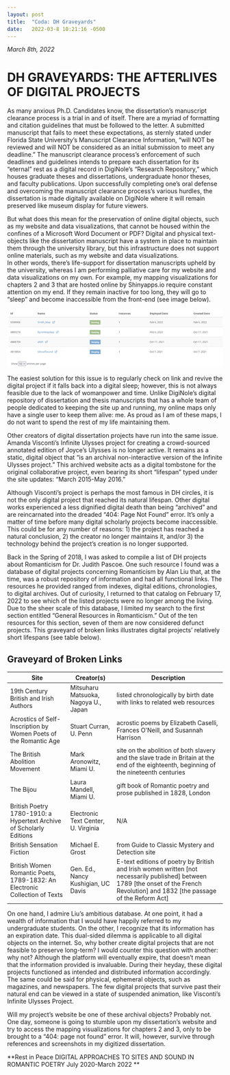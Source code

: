 ```yaml
---
layout: post
title:  "Coda: DH Graveyards"
date:   2022-03-8 10:21:16 -0500
---
```


*March 8th, 2022*


# DH GRAVEYARDS: THE AFTERLIVES OF DIGITAL PROJECTS

As many anxious Ph.D. Candidates know, the dissertation’s manuscript clearance process is a trial in and of itself. There are a myriad of formatting and citation guidelines that must be followed to the letter. A submitted manuscript that fails to meet these expectations, as sternly stated under Florida State University’s Manuscript Clearance Information, “will NOT be reviewed and will NOT be considered as an initial submission to meet any deadline.” The manuscript clearance process’s enforcement of such deadlines and guidelines intends to prepare each dissertation for its “eternal” rest as a digital record in DigiNole’s “Research Repository,” which houses graduate theses and dissertations, undergraduate honor theses, and faculty publications.  Upon successfully completing one’s oral defense and overcoming the manuscript clearance process’s various hurdles, the dissertation is made digitally available on DigiNole where it will remain preserved like museum display for future viewers. 

But what does this mean for the preservation of online digital objects, such as my website and data visualizations, that cannot be housed within the confines of a Microsoft Word Document or PDF?  Digital and physical text-objects like the dissertation manuscript have a system in place to maintain them through the university library, but this infrastructure does not support online materials, such as my website and data visualizations.  
In other words, there’s life-support for dissertation manuscripts upheld by the university, whereas I am performing palliative care for my website and data visualizations on my own. For example, my mapping visualizations for chapters 2 and 3 that are hosted online by Shinyapps.io require constant attention on my end.  If they remain inactive for too long, they will go to “sleep” and become inaccessible from the front-end (see image below). 
 
![../assets/images/shiny.png](../assets/images/shiny.png)

The easiest solution for this issue is to regularly check on link and revive the digital project if it falls back into a digital sleep; however, this is not always feasible due to the lack of womanpower and time. Unlike DigiNole’s digital repository of dissertation and thesis manuscripts that has a whole team of people dedicated to keeping the site up and running, my online maps only have a single user to keep them alive: me. As proud as I am of these maps, I do not want to spend the rest of my life maintaining them. 
	
Other creators of digital dissertation projects have run into the same issue. Amanda Visconti’s Infinite Ulysses project for creating a crowd-sourced annotated edition of Joyce’s Ulysses is no longer active. It remains as a static, digital object that “is an archival non-interactive version of the Infinite Ulysses project.”  This archived website acts as a digital tombstone for the original collaborative project, even bearing its short “lifespan” typed under the site updates: “March 2015-May 2016.” 
	
Although Visconti’s project is perhaps the most famous in DH circles, it is not the only digital project that reached its natural lifespan. Other digital works experienced a less dignified digital death than being “archived” and are reincarnated into the dreaded “404: Page Not Found” error. It’s only a matter of time before many digital scholarly projects become inaccessible. This could be for any number of reasons: 1) the project has reached a natural conclusion, 2) the creator no longer maintains it, and/or 3) the technology behind the project’s creation is no longer supported.
 
Back in the Spring of 2018, I was asked to compile a list of DH projects about Romanticism for Dr. Judith Pascoe. One such resource I found was a database of digital projects concerning Romanticism by Alan Liu that, at the time, was a robust repository of information and had all functional links.  The resources he provided ranged from indexes, digital editions, chronologies, to digital archives. Out of curiosity, I returned to that catalog on February 17, 2022 to see which of the listed projects were no longer among the living. Due to the sheer scale of this database, I limited my search to the first section entitled “General Resources in Romanticism.” Out of the ten resources for this section, seven of them are now considered defunct projects. This graveyard of broken links illustrates digital projects’ relatively short lifespans (see table below). 

## Graveyard of Broken Links

| Site  | Creator(s)  | Description  |
|---|---|---|
| 19th Century British and Irish Authors  | Mitsuharu Matsuoka, Nagoya U., Japan  | listed chronologically by birth date with links to related web resources  |
|  Acrostics of Self-Inscription by Women Poets of the Romantic Age | Stuart Curran, U. Penn   | acrostic poems by Elizabeth Caselli, Frances O'Neill, and Susannah Harrison  |
| The British Abolition Movement  | Mark Aronowitz, Miami U.  |site on the abolition of both slavery and the slave trade in Britain at the end of the eighteenth, beginning of the nineteenth centuries   |
| The Bijou  | Laura Mandell, Miami U.  | gift book of Romantic poetry and prose published in 1828, London  |
| British Poetry 1780-1910: a Hypertext Archive of Scholarly Editions   | Electronic Text Center, U. Virginia   |  N/A |
| British Sensation Fiction  | Michael E. Grost  | from Guide to Classic Mystery and Detection site  |
| British Women Romantic Poets, 1789-1832: An Electronic Collection of Texts  | Gen. Ed., Nancy Kushigian, UC Davis  | E-text editions of poetry by British and Irish women written [not necessarily published] between 1789 [the onset of the French Revolution] and 1832 [the passage of the Reform Act]  |


On one hand, I admire Liu’s ambitious database. At one point, it had a wealth of information that I would have happily referred to my undergraduate students. On the other, I recognize that its information has an expiration date. This dual-sided dilemma is applicable to all digital objects on the internet. So, why bother create digital projects that are not feasible to preserve long-term? I would counter this question with another: why not? Although the platform will eventually expire, that doesn’t mean that the information provided is invaluable. During their heyday, these digital projects functioned as intended and distributed information accordingly. The same could be said for physical, ephemeral objects, such as magazines, and newspapers. The few digital projects that survive past their natural end can be viewed in a state of suspended animation, like Visconti’s Infinite Ulysses Project.

Will my project’s website be one of these archival objects? Probably not. One day, someone is going to stumble upon my dissertation’s website and try to access the mapping visualizations for chapters 2 and 3, only to be brought to a “404: page not found” error. It will, however, survive through references and screenshots in my digitized dissertation. 



**Rest in Peace
DIGITAL APPROACHES TO SITES AND SOUND IN ROMANTIC POETRY
July 2020-March 2022
**